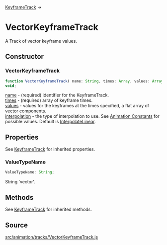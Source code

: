[KeyframeTrack](en\animation\KeyframeTrack.html) →

# VectorKeyframeTrack

A Track of vector keyframe values.

## Constructor

### VectorKeyframeTrack

  
  
```ts  
function VectorKeyframeTrack( name: String, times: Array, values: Array ):
void;  
```  

[name](#) - (required) identifier for the KeyframeTrack.  
[times](#) - (required) array of keyframe times.  
[values](#) - values for the keyframes at the times specified, a flat array of
vector components.  
[interpolation](#) - the type of interpolation to use. See [Animation
Constants](en\constants\Animation.html) for possible values. Default is
[InterpolateLinear](en\constants\Animation.html).

## Properties

See [KeyframeTrack](en\animation\KeyframeTrack.html) for inherited properties.

### ValueTypeName

  
  
```ts  
ValueTypeName: String;  
```  

String 'vector'.

## Methods

See [KeyframeTrack](en\animation\KeyframeTrack.html) for inherited methods.

## Source

<a
href="https://github.com/mrdoob/three.js/blob/master/src/animation/tracks/VectorKeyframeTrack.js">src/animation/tracks/VectorKeyframeTrack.js</a>

